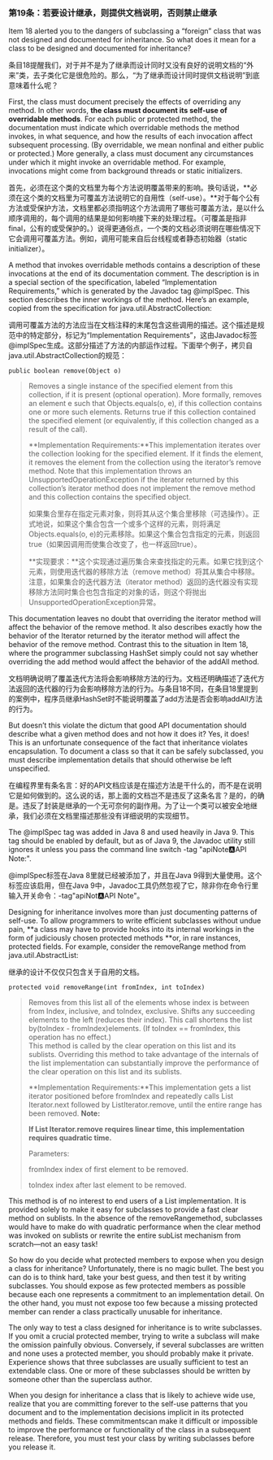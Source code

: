 ### 第19条：若要设计继承，则提供文档说明，否则禁止继承

Item 18 alerted you to the dangers of subclassing a “foreign” class that was not designed and documented for inheritance. So what does it mean for a class to be designed and documented for inheritance?

条目18提醒我们，对于并不是为了继承而设计同时又没有良好的说明文档的“外来”类，去子类化它是很危险的。那么，“为了继承而设计同时提供文档说明”到底意味着什么呢？

First, the class must document precisely the effects of overriding any method. In other words, **the class must document its self-use of overridable methods**. For each public or protected method, the documentation must indicate which overridable methods the method invokes, in what sequence, and how the results of each invocation affect subsequent processing. \(By overridable, we mean nonfinal and either public or protected.\) More generally, a class must document any circumstances under which it might invoke an overridable method. For example, invocations might come from background threads or static initializers.

首先，必须在这个类的文档里为每个方法说明覆盖带来的影响。换句话说，**必须在这个类的文档里为可覆盖方法说明它的自用性（self-use）。**对于每个公有方法或受保护方法，文档里都必须指明这个方法调用了哪些可覆盖方法，是以什么顺序调用的，每个调用的结果是如何影响接下来的处理过程。（可覆盖是指非final，公有的或受保护的。）说得更通俗点，一个类的文档必须说明在哪些情况下它会调用可覆盖方法。例如，调用可能来自后台线程或者静态初始器（static initializer）。

A method that invokes overridable methods contains a description of these invocations at the end of its documentation comment. The description is in a special section of the specification, labeled “Implementation Requirements,” which is generated by the Javadoc tag @implSpec. This section describes the inner workings of the method. Here’s an example, copied from the specification for java.util.AbstractCollection:

调用可覆盖方法的方法应当在文档注释的末尾包含这些调用的描述。这个描述是规范中的特定部分，标记为“Implementation Requirements”，这由Javadoc标签@implSpec生成。这部分描述了方法的内部运作过程。下面举个例子，拷贝自java.util.AbstractCollection的规范：

```
public boolean remove(Object o)
```

> Removes a single instance of the specified element from this collection, if it is present \(optional operation\). More formally, removes an element e such that Objects.equals\(o, e\), if this collection contains one or more such elements. Returns true if this collection contained the specified element \(or equivalently, if this collection changed as a result of the call\).
>
> **Implementation Requirements:**This implementation iterates over the collection looking for the specified element. If it finds the element, it removes the element from the collection using the iterator’s remove method. Note that this implementation throws an UnsupportedOperationException if the iterator returned by this collection’s iterator method does not implement the remove method and this collection contains the specified object.
>
> 如果集合里存在指定元素对象，则将其从这个集合里移除（可选操作）。正式地说，如果这个集合包含一个或多个这样的元素，则将满足Objects.equals\(o, e\)的元素移除。如果这个集合包含指定的元素，则返回true（如果因调用而使集合改变了，也一样返回true）。
>
> **实现要求：**这个实现通过遍历集合来查找指定的元素。如果它找到这个元素，则使用迭代器的移除方法（remove method）将其从集合中移除。注意，如果集合的迭代器方法（iterator method）返回的迭代器没有实现移除方法同时集合也包含指定的对象的话，则这个将抛出UnsupportedOperationException异常。

This documentation leaves no doubt that overriding the iterator method will affect the behavior of the remove method. It also describes exactly how the behavior of the Iterator returned by the iterator method will affect the behavior of the remove method. Contrast this to the situation in Item 18, where the programmer subclassing HashSet simply could not say whether overriding the add method would affect the behavior of the addAll method.

文档明确说明了覆盖迭代方法将会影响移除方法的行为。文档还明确描述了迭代方法返回的迭代器的行为会影响移除方法的行为。与条目18不同，在条目18里提到的案例中，程序员继承HashSet时不能说明覆盖了add方法是否会影响addAll方法的行为。

But doesn’t this violate the dictum that good API documentation should describe what a given method does and not how it does it? Yes, it does! This is an unfortunate consequence of the fact that inheritance violates encapsulation. To document a class so that it can be safely subclassed, you must describe implementation details that should otherwise be left unspecified.

在编程界里有条名言：好的API文档应该是在描述方法是干什么的，而不是在说明它是如何做到的。这么说的话，那上面的文档岂不是违反了这条名言？是的，的确是。违反了封装是继承的一个无可奈何的副作用。为了让一个类可以被安全地继承，我们必须在文档里描述那些没有详细说明的实现细节。

The @implSpec tag was added in Java 8 and used heavily in Java 9. This tag should be enabled by default, but as of Java 9, the Javadoc utility still ignores it unless you pass the command line switch -tag "apiNote:a:API Note:".

@implSpec标签在Java 8里就已经被添加了，并且在Java 9得到大量使用。这个标签应该启用，但在Java 9中，Javadoc工具仍然忽视了它，除非你在命令行里输入开关命令：-tag"apiNot:a:API Note"。

Designing for inheritance involves more than just documenting patterns of self-use. To allow programmers to write efficient subclasses without undue pain, **a class may have to provide hooks into its internal workings in the form of judiciously chosen protected methods **or, in rare instances, protected fields. For example, consider the removeRange method from java.util.AbstractList:

继承的设计不仅仅只包含关于自用的文档。

```
protected void removeRange(int fromIndex, int toIndex)
```

> Removes from this list all of the elements whose index is between from Index, inclusive, and toIndex, exclusive. Shifts any succeeding elements to the left \(reduces their index\). This call shortens the list by\(toIndex - fromIndex\)elements. \(If toIndex == fromIndex, this operation has no effect.\)  
> This method is called by the clear operation on this list and its sublists. Overriding this method to take advantage of the internals of the list implementation can substantially improve the performance of the clear operation on this list and its sublists.
>
> **Implementation Requirements:**This implementation gets a list iterator positioned before fromIndex and repeatedly calls List Iterator.next followed by ListIterator.remove, until the entire range has been removed. **Note:**
>
> **If List Iterator.remove requires linear time, this implementation requires quadratic time.**
>
> Parameters:
>
> fromIndex index of first element to be removed.
>
> toIndex index after last element to be removed.

This method is of no interest to end users of a List implementation. It is provided solely to make it easy for subclasses to provide a fast clear method on sublists. In the absence of the removeRangemethod, subclasses would have to make do with quadratic performance when the clear method was invoked on sublists or rewrite the entire subList mechanism from scratch—not an easy task!

So how do you decide what protected members to expose when you design a class for inheritance? Unfortunately, there is no magic bullet. The best you can do is to think hard, take your best guess, and then test it by writing subclasses. You should expose as few protected members as possible because each one represents a commitment to an implementation detail. On the other hand, you must not expose too few because a missing protected member can render a class practically unusable for inheritance.

The only way to test a class designed for inheritance is to write subclasses. If you omit a crucial protected member, trying to write a subclass will make the omission painfully obvious. Conversely, if several subclasses are written and none uses a protected member, you should probably make it private. Experience shows that three subclasses are usually sufficient to test an extendable class. One or more of these subclasses should be written by someone other than the superclass author.

When you design for inheritance a class that is likely to achieve wide use, realize that you are committing forever to the self-use patterns that you document and to the implementation decisions implicit in its protected methods and fields. These commitmentscan make it difficult or impossible to improve the performance or functionality of the class in a subsequent release. Therefore, you must test your class by writing subclasses before you release it.

